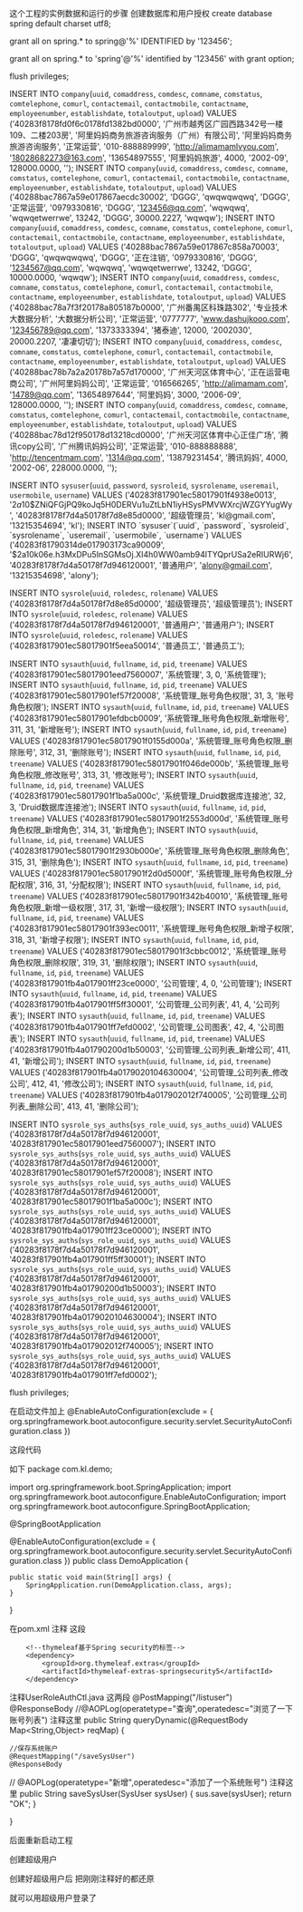 这个工程的实例数据和运行的步骤
创建数据库和用户授权 
create database spring default charset utf8;

grant all  on  spring.* to spring@'%' IDENTIFIED by '123456';

grant all on spring.* to 'spring'@'%' identified by '123456' with grant option; 

flush privileges;




INSERT INTO `company`(`uuid`, `comaddress`, `comdesc`, `comname`, `comstatus`, `comtelephone`, `comurl`, `contactemail`, `contactmobile`, `contactname`, `employeenumber`, `establishdate`, `totaloutput`, `upload`) VALUES ('40283f8178fd0f6c0178fd1382bd0000', '广州市越秀区广园西路342号一楼109、二楼203房', '阿里妈妈商务旅游咨询服务（广州）有限公司', '阿里妈妈商务旅游咨询服务', '正常运营', '010-888889999', 'http://alimamamlvyou.com', '18028682273@163.com', '13654897555', '阿里妈妈旅游', 4000, '2002-09', 128000.0000, '');
INSERT INTO `company`(`uuid`, `comaddress`, `comdesc`, `comname`, `comstatus`, `comtelephone`, `comurl`, `contactemail`, `contactmobile`, `contactname`, `employeenumber`, `establishdate`, `totaloutput`, `upload`) VALUES ('40288bac7867a59e017867aecdc30002', 'DGGG', 'qwqwqwqwq', 'DGGG', '正常运营', '0979330816', 'DGGG', '123456@qq.com', 'wqwqwq', 'wqwqetwerrwe', 13242, 'DGGG', 30000.2227, 'wqwqw');
INSERT INTO `company`(`uuid`, `comaddress`, `comdesc`, `comname`, `comstatus`, `comtelephone`, `comurl`, `contactemail`, `contactmobile`, `contactname`, `employeenumber`, `establishdate`, `totaloutput`, `upload`) VALUES ('40288bac7867a59e017867c858a70003', 'DGGG', 'qwqwqwqwq', 'DGGG', '正在注销', '0979330816', 'DGGG', '1234567@qq.com', 'wqwqwq', 'wqwqetwerrwe', 13242, 'DGGG', 10000.0000, 'wqwqw');
INSERT INTO `company`(`uuid`, `comaddress`, `comdesc`, `comname`, `comstatus`, `comtelephone`, `comurl`, `contactemail`, `contactmobile`, `contactname`, `employeenumber`, `establishdate`, `totaloutput`, `upload`) VALUES ('40288bac78a7f3f20178a805187b0000', '广州番禺区科珠路302', '专业技术大数据分析', '大数据分析公司', '正常运营', '0777777', 'www.dashujkooo.com', '123456789@qq.com', '1373333394', '猪泰迪', 12000, '2002030', 20000.2207, '凄凄切切');
INSERT INTO `company`(`uuid`, `comaddress`, `comdesc`, `comname`, `comstatus`, `comtelephone`, `comurl`, `contactemail`, `contactmobile`, `contactname`, `employeenumber`, `establishdate`, `totaloutput`, `upload`) VALUES ('40288bac78b7a2a20178b7a57d170000', '广州天河区体育中心', '正在运营电商公司', '广州阿里妈妈公司', '正常运营', '016566265', 'http://alimamam.com', '14789@qq.com', '13654897644', '阿里妈妈', 3000, '2006-09', 128000.0000, '');
INSERT INTO `company`(`uuid`, `comaddress`, `comdesc`, `comname`, `comstatus`, `comtelephone`, `comurl`, `contactemail`, `contactmobile`, `contactname`, `employeenumber`, `establishdate`, `totaloutput`, `upload`) VALUES ('40288bac78d12f950178d13218cd0000', '广州天河区体育中心正佳广场', '腾讯copy公司', '广州腾讯妈妈公司', '正常运营', '010-888888888', 'http://tencentmam.com', '1314@qq.com', '13879231454', '腾讯妈妈', 4000, '2002-06', 228000.0000, '');


INSERT INTO `sysuser`(`uuid`, `password`, `sysroleid`, `sysrolename`, `useremail`, `usermobile`, `username`) VALUES ('40283f817901ec58017901f4938e0013', '$2a$10$ZNiQFGjPQ9koJq5H0DERVu1uZtLbN1iyHSysPMVWXrcjWZGYYugWy', '40283f8178f7d4a50178f7d8e85d0000', '超级管理员', 'kl@gmail.com', '13215354694', 'kl');
INSERT INTO `sysuser`(`uuid`, `password`, `sysroleid`, `sysrolename`, `useremail`, `usermobile`, `username`) VALUES ('40283f81790314de017903173ca90009', '$2a$10$k06e.h3MxDPu5InSGMsOj.XI4h0WW0amb94lTYQprUSa2eRIURWj6', '40283f8178f7d4a50178f7d946120001', '普通用户', 'alony@gmail.com', '13215354698', 'alony');

INSERT INTO `sysrole`(`uuid`, `roledesc`, `rolename`) VALUES ('40283f8178f7d4a50178f7d8e85d0000', '超级管理员', '超级管理员');
INSERT INTO `sysrole`(`uuid`, `roledesc`, `rolename`) VALUES ('40283f8178f7d4a50178f7d946120001', '普通用户', '普通用户');
INSERT INTO `sysrole`(`uuid`, `roledesc`, `rolename`) VALUES ('40283f817901ec58017901f5eea50014', '普通员工', '普通员工');

INSERT INTO `sysauth`(`uuid`, `fullname`, `id`, `pid`, `treename`) VALUES ('40283f817901ec58017901eed7560007', '系统管理', 3, 0, '系统管理');
INSERT INTO `sysauth`(`uuid`, `fullname`, `id`, `pid`, `treename`) VALUES ('40283f817901ec58017901ef57f20008', '系统管理_账号角色权限', 31, 3, '账号角色权限');
INSERT INTO `sysauth`(`uuid`, `fullname`, `id`, `pid`, `treename`) VALUES ('40283f817901ec58017901efdbcb0009', '系统管理_账号角色权限_新增账号', 311, 31, '新增账号');
INSERT INTO `sysauth`(`uuid`, `fullname`, `id`, `pid`, `treename`) VALUES ('40283f817901ec58017901f0155d000a', '系统管理_账号角色权限_删除账号', 312, 31, '删除账号');
INSERT INTO `sysauth`(`uuid`, `fullname`, `id`, `pid`, `treename`) VALUES ('40283f817901ec58017901f046de000b', '系统管理_账号角色权限_修改账号', 313, 31, '修改账号');
INSERT INTO `sysauth`(`uuid`, `fullname`, `id`, `pid`, `treename`) VALUES ('40283f817901ec58017901f1ba5a000c', '系统管理_Druid数据库连接池', 32, 3, 'Druid数据库连接池');
INSERT INTO `sysauth`(`uuid`, `fullname`, `id`, `pid`, `treename`) VALUES ('40283f817901ec58017901f2553d000d', '系统管理_账号角色权限_新增角色', 314, 31, '新增角色');
INSERT INTO `sysauth`(`uuid`, `fullname`, `id`, `pid`, `treename`) VALUES ('40283f817901ec58017901f2930b000e', '系统管理_账号角色权限_删除角色', 315, 31, '删除角色');
INSERT INTO `sysauth`(`uuid`, `fullname`, `id`, `pid`, `treename`) VALUES ('40283f817901ec58017901f2d0d5000f', '系统管理_账号角色权限_分配权限', 316, 31, '分配权限');
INSERT INTO `sysauth`(`uuid`, `fullname`, `id`, `pid`, `treename`) VALUES ('40283f817901ec58017901f342b40010', '系统管理_账号角色权限_新增一级权限', 317, 31, '新增一级权限');
INSERT INTO `sysauth`(`uuid`, `fullname`, `id`, `pid`, `treename`) VALUES ('40283f817901ec58017901f393ec0011', '系统管理_账号角色权限_新增子权限', 318, 31, '新增子权限');
INSERT INTO `sysauth`(`uuid`, `fullname`, `id`, `pid`, `treename`) VALUES ('40283f817901ec58017901f3cbbc0012', '系统管理_账号角色权限_删除权限', 319, 31, '删除权限');
INSERT INTO `sysauth`(`uuid`, `fullname`, `id`, `pid`, `treename`) VALUES ('40283f817901fb4a017901ff23ce0000', '公司管理', 4, 0, '公司管理');
INSERT INTO `sysauth`(`uuid`, `fullname`, `id`, `pid`, `treename`) VALUES ('40283f817901fb4a017901ff5ff30001', '公司管理_公司列表', 41, 4, '公司列表');
INSERT INTO `sysauth`(`uuid`, `fullname`, `id`, `pid`, `treename`) VALUES ('40283f817901fb4a017901ff7efd0002', '公司管理_公司图表', 42, 4, '公司图表');
INSERT INTO `sysauth`(`uuid`, `fullname`, `id`, `pid`, `treename`) VALUES ('40283f817901fb4a01790200d1b50003', '公司管理_公司列表_新增公司', 411, 41, '新增公司');
INSERT INTO `sysauth`(`uuid`, `fullname`, `id`, `pid`, `treename`) VALUES ('40283f817901fb4a0179020104630004', '公司管理_公司列表_修改公司', 412, 41, '修改公司');
INSERT INTO `sysauth`(`uuid`, `fullname`, `id`, `pid`, `treename`) VALUES ('40283f817901fb4a017902012f740005', '公司管理_公司列表_删除公司', 413, 41, '删除公司');

INSERT INTO `sysrole_sys_auths`(`sys_role_uuid`, `sys_auths_uuid`) VALUES ('40283f8178f7d4a50178f7d946120001', '40283f817901ec58017901eed7560007');
INSERT INTO `sysrole_sys_auths`(`sys_role_uuid`, `sys_auths_uuid`) VALUES ('40283f8178f7d4a50178f7d946120001', '40283f817901ec58017901ef57f20008');
INSERT INTO `sysrole_sys_auths`(`sys_role_uuid`, `sys_auths_uuid`) VALUES ('40283f8178f7d4a50178f7d946120001', '40283f817901ec58017901f1ba5a000c');
INSERT INTO `sysrole_sys_auths`(`sys_role_uuid`, `sys_auths_uuid`) VALUES ('40283f8178f7d4a50178f7d946120001', '40283f817901fb4a017901ff23ce0000');
INSERT INTO `sysrole_sys_auths`(`sys_role_uuid`, `sys_auths_uuid`) VALUES ('40283f8178f7d4a50178f7d946120001', '40283f817901fb4a017901ff5ff30001');
INSERT INTO `sysrole_sys_auths`(`sys_role_uuid`, `sys_auths_uuid`) VALUES ('40283f8178f7d4a50178f7d946120001', '40283f817901fb4a01790200d1b50003');
INSERT INTO `sysrole_sys_auths`(`sys_role_uuid`, `sys_auths_uuid`) VALUES ('40283f8178f7d4a50178f7d946120001', '40283f817901fb4a0179020104630004');
INSERT INTO `sysrole_sys_auths`(`sys_role_uuid`, `sys_auths_uuid`) VALUES ('40283f8178f7d4a50178f7d946120001', '40283f817901fb4a017902012f740005');
INSERT INTO `sysrole_sys_auths`(`sys_role_uuid`, `sys_auths_uuid`) VALUES ('40283f8178f7d4a50178f7d946120001', '40283f817901fb4a017901ff7efd0002');




flush privileges;


在启动文件加上
@EnableAutoConfiguration(exclude = {
        org.springframework.boot.autoconfigure.security.servlet.SecurityAutoConfiguration.class
})

这段代码

如下
package com.kl.demo;

import org.springframework.boot.SpringApplication;
import org.springframework.boot.autoconfigure.EnableAutoConfiguration;
import org.springframework.boot.autoconfigure.SpringBootApplication;

@SpringBootApplication

@EnableAutoConfiguration(exclude = {
        org.springframework.boot.autoconfigure.security.servlet.SecurityAutoConfiguration.class
})
public class DemoApplication {

    public static void main(String[] args) {
        SpringApplication.run(DemoApplication.class, args);
    }

}



在pom.xml
注释 这段

        <!--thymeleaf基于Spring security的标签-->
        <dependency>
            <groupId>org.thymeleaf.extras</groupId>
            <artifactId>thymeleaf-extras-springsecurity5</artifactId>
        </dependency>
注释UserRoleAuthCtl.java
这两段
 @PostMapping("/listuser")
    @ResponseBody
    //@AOPLog(operatetype="查询",operatedesc="浏览了一下账号列表")  注释这里
    public String queryDynamic(@RequestBody Map<String,Object> reqMap)
    {


    //保存系统账户
    @RequestMapping("/saveSysUser")
    @ResponseBody
//    @AOPLog(operatetype="新增",operatedesc="添加了一个系统账号") 注释这里
    public String saveSysUser(SysUser sysUser)
    {
        sus.save(sysUser);
        return "OK";
    }

}




后面重新启动工程

创建超级用户  

创建好超级用户后
把刚刚注释好的都还原

就可以用超级用户登录了
